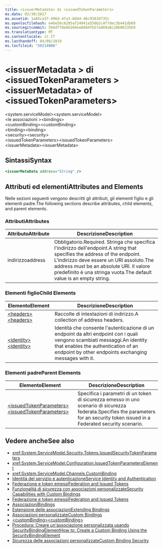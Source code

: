 ```yaml
---
title: <issuerMetadata> di <issuedTokenParameters>
ms.date: 03/30/2017
ms.assetid: 1a85ca37-496d-4fa3-8d44-d6c9383d735c
ms.openlocfilehash: e46e56c6285af24941a550b2c4f7dec3b441db69
ms.sourcegitcommit: 5b6d778ebb269ee6684fb57ad69a8c28b06235b9
ms.translationtype: MT
ms.contentlocale: it-IT
ms.lasthandoff: 04/08/2019
ms.locfileid: "59214806"
---
```

# <a name="issuermetadata-of-issuedtokenparameters"></a><span data-ttu-id="c0278-102">\<issuerMetadata > di \<issuedTokenParameters ></span><span class="sxs-lookup"><span data-stu-id="c0278-102">\<issuerMetadata> of \<issuedTokenParameters></span></span>
<span data-ttu-id="c0278-103">\<system.serviceModel></span><span class="sxs-lookup"><span data-stu-id="c0278-103">\<system.serviceModel></span></span>  
<span data-ttu-id="c0278-104">\<le associazioni ></span><span class="sxs-lookup"><span data-stu-id="c0278-104">\<bindings></span></span>  
<span data-ttu-id="c0278-105">\<customBinding></span><span class="sxs-lookup"><span data-stu-id="c0278-105">\<customBinding></span></span>  
<span data-ttu-id="c0278-106">\<binding></span><span class="sxs-lookup"><span data-stu-id="c0278-106">\<binding></span></span>  
<span data-ttu-id="c0278-107">\<security></span><span class="sxs-lookup"><span data-stu-id="c0278-107">\<security></span></span>  
<span data-ttu-id="c0278-108">\<issuedTokenParameters></span><span class="sxs-lookup"><span data-stu-id="c0278-108">\<issuedTokenParameters></span></span>  
<span data-ttu-id="c0278-109">\<issuerMetadata></span><span class="sxs-lookup"><span data-stu-id="c0278-109">\<issuerMetadata></span></span>  
  
## <a name="syntax"></a><span data-ttu-id="c0278-110">Sintassi</span><span class="sxs-lookup"><span data-stu-id="c0278-110">Syntax</span></span>  
  
```xml  
<issuerMetaData address="String" />
```  
  
## <a name="attributes-and-elements"></a><span data-ttu-id="c0278-111">Attributi ed elementi</span><span class="sxs-lookup"><span data-stu-id="c0278-111">Attributes and Elements</span></span>  
 <span data-ttu-id="c0278-112">Nelle sezioni seguenti vengono descritti gli attributi, gli elementi figlio e gli elementi padre.</span><span class="sxs-lookup"><span data-stu-id="c0278-112">The following sections describe attributes, child elements, and parent elements.</span></span>  
  
### <a name="attributes"></a><span data-ttu-id="c0278-113">Attributi</span><span class="sxs-lookup"><span data-stu-id="c0278-113">Attributes</span></span>  
  
|<span data-ttu-id="c0278-114">Attributo</span><span class="sxs-lookup"><span data-stu-id="c0278-114">Attribute</span></span>|<span data-ttu-id="c0278-115">Descrizione</span><span class="sxs-lookup"><span data-stu-id="c0278-115">Description</span></span>|  
|---------------|-----------------|  
|<span data-ttu-id="c0278-116">indirizzo</span><span class="sxs-lookup"><span data-stu-id="c0278-116">address</span></span>|<span data-ttu-id="c0278-117">Obbligatorio.</span><span class="sxs-lookup"><span data-stu-id="c0278-117">Required.</span></span> <span data-ttu-id="c0278-118">Stringa che specifica l'indirizzo dell'endpoint.</span><span class="sxs-lookup"><span data-stu-id="c0278-118">A string that specifies the address of the endpoint.</span></span> <span data-ttu-id="c0278-119">L'indirizzo deve essere un URI assoluto.</span><span class="sxs-lookup"><span data-stu-id="c0278-119">The address must be an absolute URI.</span></span> <span data-ttu-id="c0278-120">Il valore predefinito è una stringa vuota.</span><span class="sxs-lookup"><span data-stu-id="c0278-120">The default value is an empty string.</span></span>|  
  
### <a name="child-elements"></a><span data-ttu-id="c0278-121">Elementi figlio</span><span class="sxs-lookup"><span data-stu-id="c0278-121">Child Elements</span></span>  
  
|<span data-ttu-id="c0278-122">Elemento</span><span class="sxs-lookup"><span data-stu-id="c0278-122">Element</span></span>|<span data-ttu-id="c0278-123">Descrizione</span><span class="sxs-lookup"><span data-stu-id="c0278-123">Description</span></span>|  
|-------------|-----------------|  
|[<span data-ttu-id="c0278-124">\<headers></span><span class="sxs-lookup"><span data-stu-id="c0278-124">\<headers></span></span>](../../../../../docs/framework/configure-apps/file-schema/wcf/headers-element.md)|<span data-ttu-id="c0278-125">Raccolte di intestazioni di indirizzo.</span><span class="sxs-lookup"><span data-stu-id="c0278-125">A collection of address headers.</span></span>|  
|[<span data-ttu-id="c0278-126">\<identity></span><span class="sxs-lookup"><span data-stu-id="c0278-126">\<identity></span></span>](../../../../../docs/framework/configure-apps/file-schema/wcf/identity.md)|<span data-ttu-id="c0278-127">Identità che consente l'autenticazione di un endpoint da altri endpoint con i quali vengono scambiati messaggi.</span><span class="sxs-lookup"><span data-stu-id="c0278-127">An identity that enables the authentication of an endpoint by other endpoints exchanging messages with it.</span></span>|  
  
### <a name="parent-elements"></a><span data-ttu-id="c0278-128">Elementi padre</span><span class="sxs-lookup"><span data-stu-id="c0278-128">Parent Elements</span></span>  
  
|<span data-ttu-id="c0278-129">Elemento</span><span class="sxs-lookup"><span data-stu-id="c0278-129">Element</span></span>|<span data-ttu-id="c0278-130">Descrizione</span><span class="sxs-lookup"><span data-stu-id="c0278-130">Description</span></span>|  
|-------------|-----------------|  
|[<span data-ttu-id="c0278-131">\<issuedTokenParameters></span><span class="sxs-lookup"><span data-stu-id="c0278-131">\<issuedTokenParameters></span></span>](../../../../../docs/framework/configure-apps/file-schema/wcf/issuedtokenparameters.md)|<span data-ttu-id="c0278-132">Specifica i parametri di un token di sicurezza emesso in uno scenario di sicurezza federata.</span><span class="sxs-lookup"><span data-stu-id="c0278-132">Specifies the parameters for an security token issued in a Federated security scenario.</span></span>|  
  
## <a name="see-also"></a><span data-ttu-id="c0278-133">Vedere anche</span><span class="sxs-lookup"><span data-stu-id="c0278-133">See also</span></span>

- <xref:System.ServiceModel.Security.Tokens.IssuedSecurityTokenParameters>
- <xref:System.ServiceModel.Configuration.IssuedTokenParametersElement>
- <xref:System.ServiceModel.Channels.CustomBinding>
- [<span data-ttu-id="c0278-134">Identità del servizio e autenticazione</span><span class="sxs-lookup"><span data-stu-id="c0278-134">Service Identity and Authentication</span></span>](../../../../../docs/framework/wcf/feature-details/service-identity-and-authentication.md)
- [<span data-ttu-id="c0278-135">Federazione e token emessi</span><span class="sxs-lookup"><span data-stu-id="c0278-135">Federation and Issued Tokens</span></span>](../../../../../docs/framework/wcf/feature-details/federation-and-issued-tokens.md)
- [<span data-ttu-id="c0278-136">Funzionalità di sicurezza con associazioni personalizzate</span><span class="sxs-lookup"><span data-stu-id="c0278-136">Security Capabilities with Custom Bindings</span></span>](../../../../../docs/framework/wcf/feature-details/security-capabilities-with-custom-bindings.md)
- [<span data-ttu-id="c0278-137">Federazione e token emessi</span><span class="sxs-lookup"><span data-stu-id="c0278-137">Federation and Issued Tokens</span></span>](../../../../../docs/framework/wcf/feature-details/federation-and-issued-tokens.md)
- [<span data-ttu-id="c0278-138">Associazioni</span><span class="sxs-lookup"><span data-stu-id="c0278-138">Bindings</span></span>](../../../../../docs/framework/wcf/bindings.md)
- [<span data-ttu-id="c0278-139">Estensione delle associazioni</span><span class="sxs-lookup"><span data-stu-id="c0278-139">Extending Bindings</span></span>](../../../../../docs/framework/wcf/extending/extending-bindings.md)
- [<span data-ttu-id="c0278-140">Associazioni personalizzate</span><span class="sxs-lookup"><span data-stu-id="c0278-140">Custom Bindings</span></span>](../../../../../docs/framework/wcf/extending/custom-bindings.md)
- [<span data-ttu-id="c0278-141">\<customBinding></span><span class="sxs-lookup"><span data-stu-id="c0278-141">\<customBinding></span></span>](../../../../../docs/framework/configure-apps/file-schema/wcf/custombinding.md)
- [<span data-ttu-id="c0278-142">Procedura: Creare un'associazione personalizzata usando SecurityBindingElement</span><span class="sxs-lookup"><span data-stu-id="c0278-142">How to: Create a Custom Binding Using the SecurityBindingElement</span></span>](../../../../../docs/framework/wcf/feature-details/how-to-create-a-custom-binding-using-the-securitybindingelement.md)
- [<span data-ttu-id="c0278-143">Sicurezza delle associazioni personalizzate</span><span class="sxs-lookup"><span data-stu-id="c0278-143">Custom Binding Security</span></span>](../../../../../docs/framework/wcf/samples/custom-binding-security.md)
